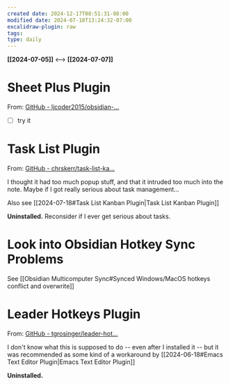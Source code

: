 ```yaml
---
created date: 2024-12-17T08:51:31-08:00
modified date: 2024-07-18T13:24:32-07:00
excalidraw-plugin: raw
tags: 
type: daily
---
```

**[[2024-07-05]]**  <-->  **[[2024-07-07]]**

# Sheet Plus Plugin
From: [GitHub - ljcoder2015/obsidian-...](https://github.com/ljcoder2015/obsidian-sheet-plus)
- [ ] try it
# Task List Plugin
From: [GitHub - chrskerr/task-list-ka...](https://github.com/chrskerr/task-list-kanban)

I thought it had too much popup stuff, and that it intruded too much into the note.  Maybe if I got really serious about task management...

Also see [[2024-07-18#Task List Kanban Plugin|Task List Kanban Plugin]]

**Uninstalled.** Reconsider if I ever get serious about tasks.

# Look into Obsidian Hotkey Sync Problems

See [[Obsidian Multicomputer Sync#Synced Windows/MacOS hotkeys conflict and overwrite]]
# Leader Hotkeys Plugin
From: [GitHub - tgrosinger/leader-hot...](https://github.com/tgrosinger/leader-hotkeys-obsidian)

I don't know what this is supposed to do -- even after I installed it -- but it was recommended as some kind of a workaround by  [[2024-06-18#Emacs Text Editor Plugin|Emacs Text Editor Plugin]]

**Uninstalled.**